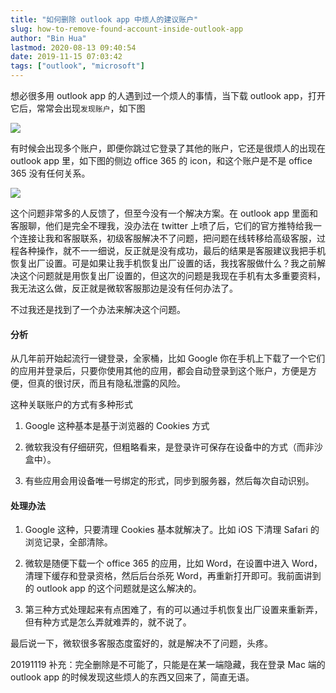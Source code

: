 ```yaml
---
title: "如何删除 outlook app 中烦人的建议账户"
slug: how-to-remove-found-account-inside-outlook-app
author: "Bin Hua"
lastmod: 2020-08-13 09:40:54
date: 2019-11-15 07:03:42
tags: ["outlook", "microsoft"]
---
```


想必很多用 outlook app 的人遇到过一个烦人的事情，当下载 outlook app，打开它后，常常会出现`发现账户`，如下图

![](/imgs/outlook_bugs_01.jpg)

有时候会出现多个账户，即便你跳过它登录了其他的账户，它还是很烦人的出现在 outlook app 里，如下图的侧边 office 365 的 icon，和这个账户是不是 office 365 没有任何关系。

![](/imgs/outlook_bugs_02.jpg)

这个问题非常多的人反馈了，但至今没有一个解决方案。在 outlook app 里面和客服聊，他们是完全不理我，没办法在 twitter 上喷了后，它们的官方推特给我一个连接让我和客服联系，初级客服解决不了问题，把问题在线转移给高级客服，过程各种操作，就不一一细说，反正就是没有成功，最后的结果是客服建议我把手机恢复出厂设置。可是如果让我手机恢复出厂设置的话，我找客服做什么？我之前解决这个问题就是用恢复出厂设置的，但这次的问题是我现在手机有太多重要资料，我无法这么做，反正就是微软客服那边是没有任何办法了。

不过我还是找到了一个办法来解决这个问题。

#### 分析

从几年前开始起流行一键登录，全家桶，比如 Google 你在手机上下载了一个它们的应用并登录后，只要你使用其他的应用，都会自动登录到这个账户，方便是方便，但真的很讨厌，而且有隐私泄露的风险。

这种关联账户的方式有多种形式

1. Google 这种基本是基于浏览器的 Cookies 方式

2. 微软我没有仔细研究，但粗略看来，是登录许可保存在设备中的方式（而非沙盒中）。

3. 有些应用会用设备唯一号绑定的形式，同步到服务器，然后每次自动识别。

#### 处理办法

1. Google 这种，只要清理 Cookies 基本就解决了。比如 iOS 下清理 Safari 的浏览记录，全部清除。

2. 微软是随便下载一个 office 365 的应用，比如 Word，在设置中进入 Word，清理下缓存和登录资格，然后后台杀死 Word，再重新打开即可。我前面讲到的 outlook app 的这个问题就是这么解决的。

3. 第三种方式处理起来有点困难了，有的可以通过手机恢复出厂设置来重新弄，但有种方式是怎么弄就难弄的，就不说了。

最后说一下，微软很多客服态度蛮好的，就是解决不了问题，头疼。

20191119 补充：完全删除是不可能了，只能是在某一端隐藏，我在登录 Mac 端的 outlook app 的时候发现这些烦人的东西又回来了，简直无语。